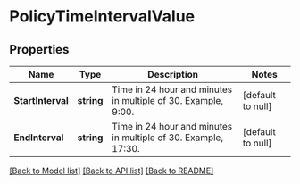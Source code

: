 # PolicyTimeIntervalValue

## Properties
Name | Type | Description | Notes
------------ | ------------- | ------------- | -------------
**StartInterval** | **string** | Time in 24 hour and minutes in multiple of 30. Example, 9:00.  | [default to null]
**EndInterval** | **string** | Time in 24 hour and minutes in multiple of 30. Example, 17:30.  | [default to null]

[[Back to Model list]](../README.md#documentation-for-models) [[Back to API list]](../README.md#documentation-for-api-endpoints) [[Back to README]](../README.md)

